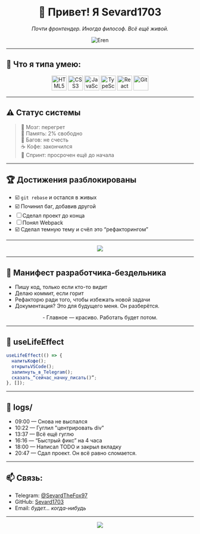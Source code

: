<h1 align="center">👋 Привет! Я Sevard1703</h1>
<p align="center">
  <em>Почти фронтендер. Иногда философ. Всё ещё живой.</em>
</p>

<p align="center">
  <img src="https://i.pinimg.com/736x/88/7f/ba/887fbac4c1e181ef27f904e6c29cba58.jpg" alt="Eren" />
</p>

---

## 🔧 Что я типа умею:

<p align="center">
  <img src="https://cdn.jsdelivr.net/gh/devicons/devicon/icons/html5/html5-original.svg" width="40" title="HTML5"/>
  <img src="https://cdn.jsdelivr.net/gh/devicons/devicon/icons/css3/css3-original.svg" width="40" title="CSS3"/>
<!--   <img src="https://cdn.jsdelivr.net/gh/devicons/devicon/icons/sass/sass-original.svg" width="40" title="SCSS"/> -->
  <img src="https://cdn.jsdelivr.net/gh/devicons/devicon/icons/javascript/javascript-original.svg" width="40" title="JavaScript"/>
  <img src="https://cdn.jsdelivr.net/gh/devicons/devicon/icons/typescript/typescript-original.svg" width="40" title="TypeScript"/>
  <img src="https://cdn.jsdelivr.net/gh/devicons/devicon/icons/react/react-original.svg" width="40" title="React"/>
<!--   <img src="https://cdn.jsdelivr.net/gh/devicons/devicon/icons/tailwindcss/tailwindcss-plain.svg" width="40" title="TailwindCSS"/> -->
  <img src="https://cdn.jsdelivr.net/gh/devicons/devicon/icons/git/git-original.svg" width="40" title="Git"/>
</p>

---

## ⚠️ Статус системы

> 🧠 Мозг: перегрет  
> 💾 Память: 2% свободно  
> 🐞 Багов: не счесть  
> ☕ Кофе: закончился  
> 📅 Спринт: просрочен ещё до начала  

---

## 🏆 Достижения разблокированы

- ☑️ `git rebase` и остался в живых  
- ☑️ Починил баг, добавив другой  
- ☐ Сделал проект до конца  
- ☐ Понял Webpack  
- ☑️ Сделал темную тему и счёл это “рефакторингом”  

---

<p align="center"><img src="https://i.pinimg.com/736x/1e/48/9b/1e489ba06c03ed92dc14bfcb0b2dcaa7.jpg"></p>

---
## 📜 Манифест разработчика-бездельника

- Пишу код, только если кто-то видит  
- Делаю коммит, если горит  
- Рефакторю ради того, чтобы избежать новой задачи  
- Документация? Это для будущего меня. Он разберётся.  
<p align="center">- Главное — красиво. Работать будет потом.</p>

---

## 🔁 useLifeEffect

```ts
useLifeEffect(() => {
  налитьКофе();
  открытьVSCode();
  залипнуть_в_Telegram();
  сказать_“сейчас_начну_писать()”;
}, []);
```

---

## 📄 logs/

- 09:00 — Снова не выспался  
- 10:22 — Гуглил "центрировать div"  
- 13:37 — Всё ещё гуглю  
- 16:16 — “Быстрый фикс” на 4 часа  
- 18:00 — Написал TODO и закрыл вкладку  
- 20:47 — Сдал проект. Он всё равно сломается.

---

## 📫 Связь:

- Telegram: [@SevardTheFox97](https://t.me/SevardTheFox97)  
- GitHub: [Sevard1703](https://github.com/Sevard1703)  
- Email: *будет... когда-нибудь*

---

<p align="center">
  <img src="https://i.pinimg.com/736x/52/8a/80/528a80c9c74883bde393ba82eb3876c5.jpg">
</p>
